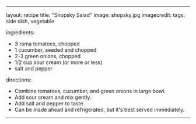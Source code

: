---

layout: recipe
title:  "Shopsky Salad"
image: shopsky.jpg
imagecredit: 
tags: side dish, vegetable

ingredients:
- 3 roma tomatoes, chopped
- 1 cucumber, seeded and chopped
- 2-3 green onions, chopped
- 1/2 cup sour cream (or more or less) 
- salt and pepper

directions:
- Combine tomatoes, cucumber, and green onions in large bowl.
- Add sour cream and mix gently.
- Add salt and pepper to taste.
- Can be made ahead and refrigerated, but it's best served immediately.

---